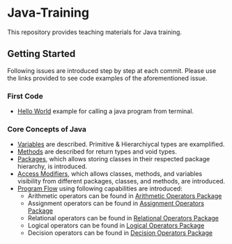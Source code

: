 # Java-Training
This repository provides teaching materials for Java training.

## Getting Started
Following issues are introduced step by step at each commit. Please use the links provided to see code examples of the aforementioned issue.

### First Code
* [Hello World](https://github.com/Umit-Soylu/Java-Training/tree/HelloWorld) example for calling a java program from terminal.

### Core Concepts of Java
* [Variables](https://github.com/Umit-Soylu/Java-Training/tree/Variables) are described. Primitive & Hierarchiycal types are examplified.
* [Methods](https://github.com/Umit-Soylu/Java-Training/tree/Methods) are described for return types and void types. 
* [Packages](https://github.com/Umit-Soylu/Java-Training/tree/Packages), which allows storing classes in their respected package hierarchy, is introduced.
* [Access Modifiers](https://github.com/Umit-Soylu/Java-Training/tree/Modifiers), which allows classes, methods, and variables visibility from different packages, classes, and methods, are introduced.
* [Program Flow](https://github.com/Umit-Soylu/Java-Training/tree/ProgramFlow) using following capabilities are introduced:
  - Arithmetic operators can be found in [Arithmetic Operators Package](src/com/bilgeadam/java/tutorials/program_flow/arithmetic_operators)
  - Assignment operators can be found in [Assignment Operators Package](src/com/bilgeadam/java/tutorials/program_flow/assignment_operators)
  - Relational operators can be found in [Relational Operators Package](src/com/bilgeadam/java/tutorials/program_flow/relational_operators)
  - Logical operators can be found in [Logical Operators Package](src/com/bilgeadam/java/tutorials/program_flow/logical_operators)
  - Decision operators can be found in [Decision Operators Package](src/com/bilgeadam/java/tutorials/program_flow/decision_operators)
